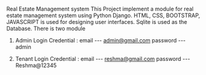 Real Estate Management system
This Project implement a module for real estate management system using Python Django. HTML, CSS, BOOTSTRAP, JAVASCRIPT is used for designing user interfaces. Sqlite is used as the Database. There is two module
1. Admin
   Login Credential :
   email  --- admin@gmail.com
   password  --- admin

2. Tenant
   Login Credential :
   email --- reshma@gmail.com
   password --- Reshma@12345
